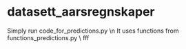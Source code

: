 # datasett_aarsregnskaper
Simply run code_for_predictions.py \n
It uses functions from functions_predictions.py \\ fff
